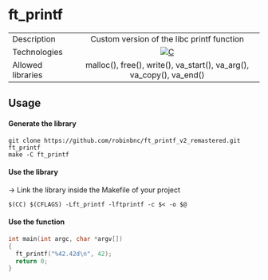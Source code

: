 # ft_printf

<div class="tg-wrap">
 <table>
 <tbody>
   <tr>
     <td>Description</td>
     <td align="center">Custom version of the libc printf function</td>
   </tr>
   <tr>
     <td>Technologies</td>
     <td align="center"><a href="#"><img alt="C" src="https://custom-icon-badges.demolab.com/badge/C-03599C.svg?logo=c-in-hexagon&logoColor=white&style=for-the-badge"></a></td>
   </tr>
   <tr>
      <td>Allowed libraries</td>
      <td align="center">malloc(), free(), write(), va_start(), va_arg(), va_copy(), va_end()</td>
   </tr>
 </tbody>
 </table>
</div>

## Usage
#### Generate the library
```
git clone https://github.com/robinbnc/ft_printf_v2_remastered.git ft_printf
make -C ft_printf
```
#### Use the library
-> Link the library inside the Makefile of your project
```
$(CC) $(CFLAGS) -Lft_printf -lftprintf -c $< -o $@
```
#### Use the function
```c
int main(int argc, char *argv[])
{
  ft_printf("%42.42d\n", 42);
  return 0;
}
```
